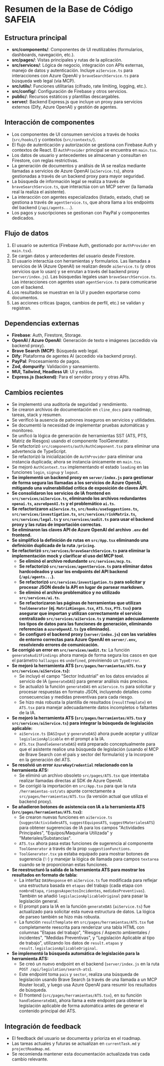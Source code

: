 # Resumen de la Base de Código SAFEIA

## Estructura principal

- **src/components/**: Componentes de UI reutilizables (formularios, dashboards, navegación, etc.).
- **src/pages/**: Vistas principales y rutas de la aplicación.
- **src/services/**: Lógica de negocio, integración con APIs externas, manejo de datos y autenticación. Incluye `aiService.ts` para interacciones con Azure OpenAI y `braveSearchService.ts` para búsqueda web legal (vía MCP).
- **src/utils/**: Funciones utilitarias (cifrado, rate limiting, logging, etc.).
- **src/config/**: Configuración de Firebase y otros servicios.
- **public/**: Recursos estáticos y plantillas descargables.
- **server/**: Backend Express.js que incluye un proxy para servicios externos (Dify, Azure OpenAI) y gestión de agentes.

## Interacción de componentes

- Los componentes de UI consumen servicios a través de hooks (`src/hooks/`) y contextos (`src/contexts/`).
- El flujo de autenticación y autorización se gestiona con Firebase Auth y contextos de React. El `AuthProvider` principal se encuentra en `main.tsx`.
- Los datos de usuario y antecedentes se almacenan y consultan en Firestore, con reglas restrictivas.
- La generación de documentos y análisis de IA se realiza mediante llamadas a servicios de Azure OpenAI (`aiService.ts`), ahora gestionadas a través de un backend proxy para mayor seguridad.
- La búsqueda de información legal se realiza a través de `braveSearchService.ts`, que interactúa con un MCP server (la llamada real la realiza el asistente).
- La interacción con agentes especializados (listado, estado, chat) se gestiona a través de `agentService.ts`, que ahora llama a los endpoints del backend (`/api/agents...`).
- Los pagos y suscripciones se gestionan con PayPal y componentes dedicados.

## Flujo de datos

1. El usuario se autentica (Firebase Auth, gestionado por `AuthProvider` en `main.tsx`).
2. Se cargan datos y antecedentes del usuario desde Firestore.
3. El usuario interactúa con herramientas y formularios. Las llamadas a servicios de IA (Azure OpenAI) se realizan desde `aiService.ts` (y otros servicios que lo usan) y se enrutan a través del backend proxy (`server/index.js`). Las búsquedas legales usan `braveSearchService.ts`. Las interacciones con agentes usan `agentService.ts` para comunicarse con el backend.
4. Los resultados se muestran en la UI y pueden exportarse como documentos.
5. Las acciones críticas (pagos, cambios de perfil, etc.) se validan y registran.

## Dependencias externas

- **Firebase**: Auth, Firestore, Storage.
- **OpenAI / Azure OpenAI**: Generación de texto e imágenes (accedido vía backend proxy).
- **Brave Search (MCP)**: Búsqueda web legal.
- **Dify**: Plataforma de agentes AI (accedido vía backend proxy).
- **PayPal**: Procesamiento de pagos.
- **Zod, dompurify**: Validación y saneamiento.
- **MUI, Tailwind, Headless UI**: UI y estilos.
- **Express.js (backend)**: Para el servidor proxy y otras APIs.

## Cambios recientes

- Se implementó una auditoría de seguridad y rendimiento.
- Se crearon archivos de documentación en `cline_docs` para roadmap, tareas, stack y resumen.
- Se verificó la ausencia de patrones inseguros en servicios y utilidades.
- Se documentó la necesidad de implementar pruebas automáticas y monitoreo.
- Se unificó la lógica de generación de herramientas SST (ATS, PTS, Matriz de Riesgos) usando el componente ToolGenerator.
- Se refactorizó `src/components/auth/AuthComponent.tsx` para eliminar una advertencia de TypeScript.
- Se refactorizó la inicialización de `AuthProvider` para eliminar una instancia duplicada; ahora se instancia únicamente en `main.tsx`.
- Se mejoró `AuthContext.tsx` implementando el estado `loading` en las funciones `login`, `signup` y `logout`.
- **Se implementó un backend proxy en `server/index.js` para gestionar de forma segura las llamadas a los servicios de Azure OpenAI, mitigando una vulnerabilidad crítica de exposición de claves API.**
- **Se consolidaron los servicios de IA frontend en `src/services/aiService.ts`, eliminando los archivos redundantes `openai.ts`, `azureOpenAI.ts` y el problemático `ai.ts`.**
- **Se refactorizaron `aiService.ts`, `src/hooks/useSuggestions.ts`, `src/services/investigation.ts`, `src/services/riskMatrix.ts`, `src/services/legal.ts` y `src/services/audit.ts` para usar el backend proxy y las rutas de importación correctas.**
- **Se eliminaron las claves API de Azure OpenAI del archivo `.env` del frontend.**
- **Se simplificó la definición de rutas en `src/App.tsx` eliminando una definición duplicada de la ruta `/pricing`.**
- **Se refactorizó `src/services/braveSearchService.ts` para eliminar la implementación mock y clarificar el uso del MCP tool.**
    - **Se eliminó el archivo redundante `src/services/mcp.ts`.**
    - **Se refactorizó `src/services/agentService.ts` para eliminar datos hardcodeados y usar los endpoints del API backend (`/api/agents...`).**
    - **Se refactorizó `src/services/investigation.ts` para solicitar y procesar JSON desde la API en lugar de parsear markdown.**
    - **Se eliminó el archivo problemático y no utilizado `src/services/ai.ts`.**
    - **Se refactorizaron las páginas de herramientas que utilizan `ToolGenerator` (ej. `MatrizRiesgos.tsx`, `ATS.tsx`, `PTS.tsx`) para asegurar que importan y utilizan correctamente el servicio centralizado `src/services/aiService.ts` y manejan adecuadamente los tipos de datos para las funciones de generación, eliminando referencias a `azureOpenAI.ts` (ya eliminado).**
    - **Se configuró el backend proxy (`server/index.js`) con las variables de entorno correctas para Azure OpenAI en `server/.env`, resolviendo errores de comunicación.**
- **Se corrigió un error en `src/services/audit.ts`**: La función `generateAuditFindings` ahora maneja de forma segura los casos en que el parámetro `hallazgos` es `undefined`, previniendo un `TypeError`.
- **Se mejoró la herramienta ATS (`src/pages/herramientas/ATS.tsx` y `src/services/aiService.ts`):**
    - Se incluyó el campo "Sector Industrial" en los datos enviados al servicio de IA (`generateDAS`) para generar análisis más precisos.
    - Se actualizó la función `generateDAS` en `aiService.ts` para solicitar y procesar respuestas en formato JSON, incluyendo detalles como consecuencias y medidas preventivas para cada riesgo.
    - Se hizo más robusta la plantilla de resultados (`resultTemplate`) en `ATS.tsx` para manejar adecuadamente datos incompletos o faltantes de la IA.
- **Se mejoró la herramienta ATS (`src/pages/herramientas/ATS.tsx` y `src/services/aiService.ts`) para integrar la búsqueda de legislación aplicable:**
    - `aiService.ts` (`DASInput` y `generateDAS`) ahora puede aceptar y utilizar `legislacionAplicable` en el prompt a la IA.
    - `ATS.tsx` (`handleGenerateDAS`) está preparado conceptualmente para que el asistente realice una búsqueda de legislación (usando el MCP de Brave Search con el país y sector del formulario) y la incorpore en la generación del ATS.
- **Se resolvió un error `AzureKeyCredential` relacionado con la herramienta ATS:**
    - Se eliminó un archivo obsoleto `src/pages/ATS.tsx` que intentaba realizar llamadas directas al SDK de Azure OpenAI.
    - Se corrigió la importación en `src/App.tsx` para que la ruta `/herramientas-sst/ats` apunte correctamente a `src/pages/herramientas/ATS.tsx` (la versión actual que utiliza el backend proxy).
- **Se añadieron botones de asistencia con IA a la herramienta ATS (`src/pages/herramientas/ATS.tsx`):**
    - Se crearon nuevas funciones en `aiService.ts` (`suggestActividadesATS`, `suggestEquiposATS`, `suggestMaterialesATS`) para obtener sugerencias de IA para los campos "Actividades Principales", "Equipos/Maquinaria Utilizada" y "Materiales/Substancias".
    - `ATS.tsx` ahora pasa estas funciones de sugerencia al componente `ToolGenerator` a través de la prop `suggestionFunctions`.
    - `ToolGenerator.tsx` ya estaba equipado para mostrar botones de sugerencia (✨) y manejar la lógica de llamada para campos `textarea` cuando se le proporcionan estas funciones.
- **Se reestructuró la salida de la herramienta ATS para mostrar los resultados en formato de tabla:**
    - La interfaz `DASResponse` en `aiService.ts` fue modificada para reflejar una estructura basada en `etapas` del trabajo (cada etapa con `nombreEtapa`, `riesgosAspectosIncidentes`, `medidasPreventivas`). También se añadió `legislacionAplicableOriginal` para pasar la legislación general.
    - El prompt para la IA en la función `generateDAS` (`aiService.ts`) fue actualizado para solicitar esta nueva estructura de datos. La lógica de parseo también se hizo más robusta.
    - La función `resultTemplate` en `src/pages/herramientas/ATS.tsx` fue completamente reescrita para renderizar una tabla HTML con columnas "Etapas del trabajo", "Riesgos / Aspecto ambientales / incidentes", "Medidas Preventivas", y "Legislación Aplicable al tipo de trabajo", utilizando los datos de `result.etapas` y `result.legislacionAplicableOriginal`.
- **Se implementó la búsqueda automática de legislación para la herramienta ATS:**
    - Se creó un nuevo endpoint en el backend (`server/index.js` en la ruta `POST /api/legislation/search-ats`).
    - Este endpoint toma `pais` y `sector`, realiza una búsqueda de legislación usando Brave Search (a través de una llamada a un MCP Router local), y luego usa Azure OpenAI para resumir los resultados de búsqueda.
    - El frontend (`src/pages/herramientas/ATS.tsx`), en su función `handleGenerateDAS`, ahora llama a este endpoint para obtener la legislación aplicable de forma automática antes de generar el contenido principal del ATS.

## Integración de feedback

- El feedback del usuario se documenta y prioriza en el roadmap.
- Las tareas actuales y futuras se actualizan en `currentTask.md` y `projectRoadmap.md`.
- Se recomienda mantener esta documentación actualizada tras cada cambio relevante.
